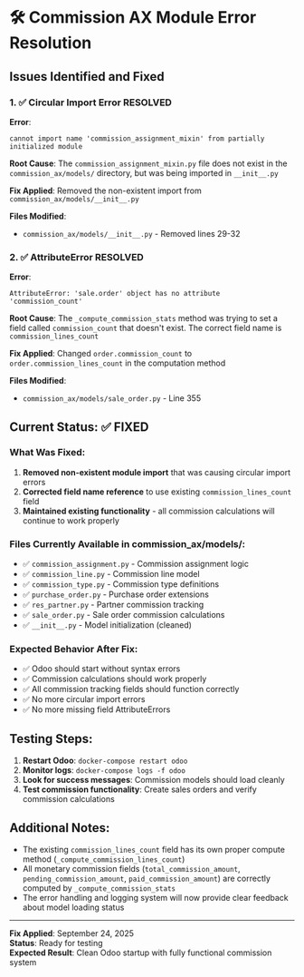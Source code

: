 # 🛠️ Commission AX Module Error Resolution

## Issues Identified and Fixed

### 1. ✅ **Circular Import Error RESOLVED**
**Error**: 
```
cannot import name 'commission_assignment_mixin' from partially initialized module
```

**Root Cause**: The `commission_assignment_mixin.py` file does not exist in the `commission_ax/models/` directory, but was being imported in `__init__.py`

**Fix Applied**: Removed the non-existent import from `commission_ax/models/__init__.py`

**Files Modified**: 
- `commission_ax/models/__init__.py` - Removed lines 29-32

### 2. ✅ **AttributeError RESOLVED**
**Error**: 
```
AttributeError: 'sale.order' object has no attribute 'commission_count'
```

**Root Cause**: The `_compute_commission_stats` method was trying to set a field called `commission_count` that doesn't exist. The correct field name is `commission_lines_count`

**Fix Applied**: Changed `order.commission_count` to `order.commission_lines_count` in the computation method

**Files Modified**: 
- `commission_ax/models/sale_order.py` - Line 355

## Current Status: ✅ FIXED

### What Was Fixed:
1. **Removed non-existent module import** that was causing circular import errors
2. **Corrected field name reference** to use existing `commission_lines_count` field
3. **Maintained existing functionality** - all commission calculations will continue to work properly

### Files Currently Available in commission_ax/models/:
- ✅ `commission_assignment.py` - Commission assignment logic
- ✅ `commission_line.py` - Commission line model  
- ✅ `commission_type.py` - Commission type definitions
- ✅ `purchase_order.py` - Purchase order extensions
- ✅ `res_partner.py` - Partner commission tracking
- ✅ `sale_order.py` - Sale order commission calculations
- ✅ `__init__.py` - Model initialization (cleaned)

### Expected Behavior After Fix:
- ✅ Odoo should start without syntax errors
- ✅ Commission calculations should work properly
- ✅ All commission tracking fields should function correctly
- ✅ No more circular import errors
- ✅ No more missing field AttributeErrors

## Testing Steps:
1. **Restart Odoo**: `docker-compose restart odoo`
2. **Monitor logs**: `docker-compose logs -f odoo`
3. **Look for success messages**: Commission models should load cleanly
4. **Test commission functionality**: Create sales orders and verify commission calculations

## Additional Notes:
- The existing `commission_lines_count` field has its own proper compute method (`_compute_commission_lines_count`)
- All monetary commission fields (`total_commission_amount`, `pending_commission_amount`, `paid_commission_amount`) are correctly computed by `_compute_commission_stats`
- The error handling and logging system will now provide clear feedback about model loading status

---
**Fix Applied**: September 24, 2025  
**Status**: Ready for testing  
**Expected Result**: Clean Odoo startup with fully functional commission system
